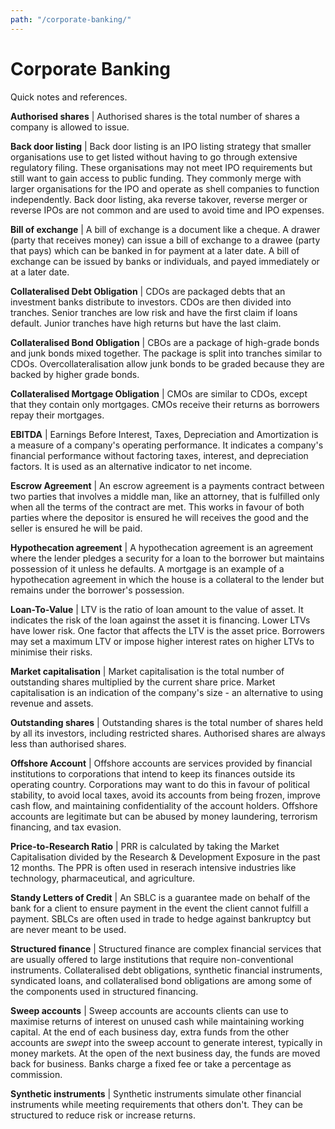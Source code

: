 ```yaml
---
path: "/corporate-banking/"
---
```


# Corporate Banking
Quick notes and references.

**Authorised shares** | Authorised shares is the total number of shares a company is allowed to issue.

**Back door listing** | Back door listing is an IPO listing strategy that smaller organisations use to get listed without having to go through extensive regulatory filing. These organisations may not meet IPO requirements but still want to gain access to public funding. They commonly merge with larger organisations for the IPO and operate as shell companies to function independently. Back door listing, aka reverse takover, reverse merger or reverse IPOs are not common and are used to avoid time and IPO expenses.

**Bill of exchange** | A bill of exchange is a document like a cheque. A drawer (party that receives money) can issue a bill of exchange to a drawee (party that pays) which can be banked in for payment at a later date. A bill of exchange can be issued by banks or individuals, and payed immediately or at a later date.

**Collateralised Debt Obligation** | CDOs are packaged debts that an investment banks distribute to investors. CDOs are then divided into tranches. Senior tranches are low risk and have the first claim if loans default. Junior tranches have high returns but have the last claim.

**Collateralised Bond Obligation** | CBOs are a package of high-grade bonds and junk bonds mixed together. The package is split into tranches similar to CDOs. Overcollateralisation allow junk bonds to be graded because they are backed by higher grade bonds.

**Collateralised Mortgage Obligation** | CMOs are similar to CDOs, except that they contain only mortgages. CMOs receive their returns as borrowers repay their mortgages.

**EBITDA** | Earnings Before Interest, Taxes, Depreciation and Amortization is a measure of a company's operating performance. It indicates a company's financial performance without factoring taxes, interest, and depreciation factors. It is used as an alternative indicator to net income.

**Escrow Agreement** | An escrow agreement is a payments contract between two parties that involves a middle man, like an attorney, that is fulfilled only when all the terms of the contract are met. This works in favour of both parties where the depositor is ensured he will receives the good and the seller is ensured he will be paid.

**Hypothecation agreement** | A hypothecation agreement is an agreement where the lender pledges a security for a loan to the borrower but maintains possession of it unless he defaults. A mortgage is an example of a hypothecation agreement in which the house is a collateral to the lender but remains under the borrower's possession.

**Loan-To-Value** | LTV is the ratio of loan amount to the value of asset. It indicates the risk of the loan against the asset it is financing. Lower LTVs have lower risk. One factor that affects the LTV is the asset price. Borrowers may set a maximum LTV or impose higher interest rates on higher LTVs to minimise their risks.

**Market capitalisation** | Market capitalisation is the total number of outstanding shares multiplied by the current share price. Market capitalisation is an indication of the company's size - an alternative to using revenue and assets.

**Outstanding shares** | Outstanding shares is the total number of shares held by all its investors, including restricted shares. Authorised shares are always less than authorised shares.

**Offshore Account** | Offshore accounts are services provided by financial institutions to corporations that intend to keep its finances outside its operating country. Corporations may want to do this in favour of political stability, to avoid local taxes, avoid its accounts from being frozen, improve cash flow, and maintaining confidentiality of the account holders. Offshore accounts are legitimate but can be abused by money laundering, terrorism financing, and tax evasion.

**Price-to-Research Ratio** | PRR is calculated by taking the Market Capitalisation divided by the Research & Development Exposure in the past 12 months. The PPR is often used in reserach intensive industries like technology, pharmaceutical, and agriculture.

**Standy Letters of Credit** | An SBLC is a guarantee made on behalf of the bank for a client to ensure payment in the event the client cannot fulfill a payment. SBLCs are often used in trade to hedge against bankruptcy but are never meant to be used.

**Structured finance** | Structured finance are complex financial services that are usually offered to large institutions that require non-conventional instruments. Collateralised debt obligations, synthetic financial instruments, syndicated loans, and collateralised bond obligations are among some of the components used in structured financing.

**Sweep accounts** | Sweep accounts are accounts clients can use to maximise returns of interest on unused cash while maintaining working capital. At the end of each business day, extra funds from the other accounts are _swept_ into the sweep account to generate interest, typically in money markets. At the open of the next business day, the funds are moved back for business. Banks charge a fixed fee or take a percentage as commission.

**Synthetic instruments** | Synthetic instruments simulate other financial instruments while meeting requirements that others don't. They can be structured to reduce risk or increase returns.
